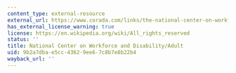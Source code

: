 ```yaml
---
content_type: external-resource
external_url: https://www.corada.com/links/the-national-center-on-workforce-and-disability-adult-ncwd
has_external_license_warning: true
license: https://en.wikipedia.org/wiki/All_rights_reserved
status: ''
title: National Center on Workforce and Disability/Adult
uid: 9b2a7dba-e5cc-4362-9ee6-7c8b7e8b22b4
wayback_url: ''
---
```

